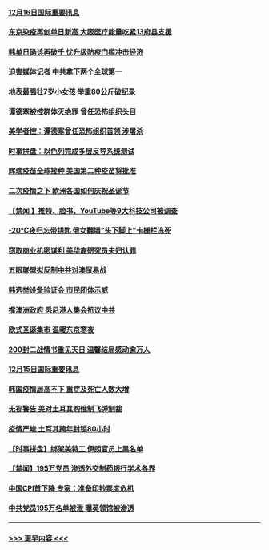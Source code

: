 #### [12月16日国际重要讯息](../pages/prog202/a103011232.md?t=12162302) 
#### [东京染疫再创单日新高 大阪医疗能量吃紧13府县支援](../pages/prog202/a103011137.md?t=12162302) 
#### [韩单日确诊再破千 忧升级防疫门槛冲击经济](../pages/prog202/a103011115.md?t=12162302) 
#### [迫害媒体记者 中共拿下两个全球第一](../pages/prog202/a103011027.md?t=12162302) 
#### [地表最强壮7岁小女孩 举重80公斤破纪录](../pages/prog202/a103010990.md?t=12162302) 
#### [谭德塞被控群体灭绝罪 曾任恐怖组织头目](../pages/prog202/a103010972.md?t=12162302) 
#### [美学者控：谭德塞曾任恐怖组织首领 涉屠杀](../pages/prog202/a103010847.md?t=12162302) 
#### [时事拼盘：以色列完成多层反导系统测试](../pages/prog202/a103010759.md?t=12162302) 
#### [辉瑞疫苗全球接种 美国第二种疫苗将批准](../pages/prog202/a103010743.md?t=12162302) 
#### [二次疫情之下 欧洲各国如何庆祝圣诞节](../pages/prog202/a103010734.md?t=12162302) 
#### [【禁闻 】推特、脸书、YouTube等9大科技公司被调查](../pages/prog202/a103010674.md?t=12162302) 
#### [-20℃夜归忘带钥匙 俄女翻墙“头下脚上”卡栅栏冻死](../pages/prog202/a103010406.md?t=12162302) 
#### [窃取商业机密谋利 美华裔研究员夫妇认罪](../pages/prog202/a103010579.md?t=12162302) 
#### [五眼联盟拟反制中共对澳贸易战](../pages/prog202/a103010574.md?t=12162302) 
#### [韩选举设备验证会 市民团体示威](../pages/prog202/a103010459.md?t=12162302) 
#### [撑澳洲政府 悉尼港人集会抗议中共](../pages/prog202/a103010374.md?t=12162302) 
#### [欧式圣诞集市 温暖东京寒夜](../pages/prog202/a103010316.md?t=12162302) 
#### [200封二战情书重见天日 温馨结局感动逾万人](../pages/prog202/a103010270.md?t=12162302) 
#### [12月15日国际重要讯息](../pages/prog202/a103010305.md?t=12162302) 
#### [韩国疫情居高不下 重症及死亡人数大增](../pages/prog202/a103010218.md?t=12162302) 
#### [无视警告 美对土耳其购俄制飞弹制裁](../pages/prog202/a103010083.md?t=12162302) 
#### [疫情严峻 土耳其跨年封锁80小时](../pages/prog202/a103010060.md?t=12162302) 
#### [【时事拼盘】绑架美特工 伊朗官员上黑名单](../pages/prog202/a103009851.md?t=12162302) 
#### [【禁闻】195万党员 渗透外交制药银行学术各界](../pages/prog202/a103009824.md?t=12162302) 
#### [中国CPI首下降 专家：准备印钞票度危机](../pages/prog202/a103009723.md?t=12162302) 
#### [中共党员195万名单被泄 曝英领馆被渗透](../pages/prog202/a103009668.md?t=12162302) 

----
#### [ >>> 更早内容 <<< ](../indexes/prog202-earlier.md)
